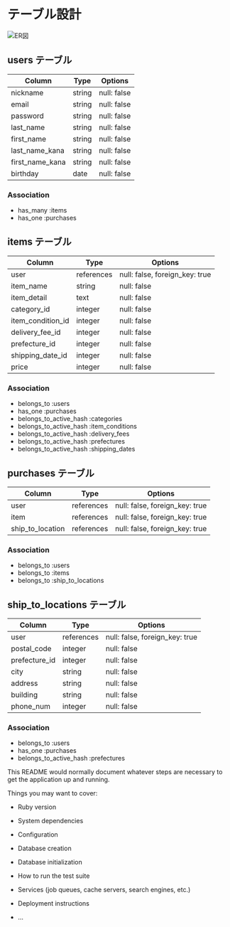 # テーブル設計

![ER図](https://gyazo.com/7257fee4e16ae27e1b7fdd07c62212a1)

## users テーブル

| Column   | Type   | Options     |
| -------- | ------ | ----------- |
| nickname | string | null: false |
| email | string | null: false |
| password | string | null: false |
| last_name | string   |  null: false |
| first_name | string | null: false |
| last_name_kana | string | null: false |
| first_name_kana | string | null: false |
| birthday | date | null: false |

### Association

- has_many :items
- has_one :purchases


## items テーブル

| Column   | Type   | Options     |
| -------- | ------ | ----------- |
| user | references | null: false, foreign_key: true |
| item_name | string | null: false |
| item_detail | text   |  null: false |
| category_id | integer | null: false |
| item_condition_id | integer | null: false |
| delivery_fee_id | integer | null: false |
| prefecture_id | integer | null: false |
| shipping_date_id | integer | null: false |
| price | integer | null: false |

### Association

- belongs_to :users
- has_one :purchases
- belongs_to_active_hash :categories
- belongs_to_active_hash :item_conditions
- belongs_to_active_hash :delivery_fees
- belongs_to_active_hash :prefectures
- belongs_to_active_hash :shipping_dates


## purchases テーブル

| Column | Type       | Options                        |
| ------ | ---------- | ------------------------------ |
| user   | references | null: false, foreign_key: true |
| item   | references | null: false, foreign_key: true |
| ship_to_location | references | null: false, foreign_key: true |

### Association

- belongs_to :users
- belongs_to :items
- belongs_to :ship_to_locations


## ship_to_locations テーブル

| Column   | Type   | Options     |
| -------- | ------ | ----------- |
| user | references | null: false, foreign_key: true |
| postal_code | integer | null: false |
| prefecture_id | integer | null: false |
| city | string | null: false |
| address | string | null: false |
| building | string | null: false |
| phone_num | integer | null: false |

### Association

- belongs_to :users
- has_one :purchases
- belongs_to_active_hash :prefectures


This README would normally document whatever steps are necessary to get the
application up and running.

Things you may want to cover:

* Ruby version

* System dependencies

* Configuration

* Database creation

* Database initialization

* How to run the test suite

* Services (job queues, cache servers, search engines, etc.)

* Deployment instructions

* ...
